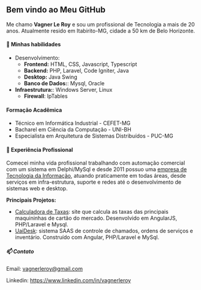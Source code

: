 ## Bem vindo ao Meu GitHub

Me chamo **Vagner Le Roy** e sou um profissional de Tecnologia a mais de 20 anos.
Atualmente resido em Itabirito-MG, cidade a 50 km de Belo Horizonte.

#### 🔧 Minhas habilidades
- Desenvolvimento:
	- **Frontend:** HTML, CSS, Javascript, Typescript
	- **Backend:** PHP, Laravel, Code Igniter, Java
	- **Desktop:** Java Swing
	- **Banco de Dados:**: Mysql, Oracle
- **Infraestrutura:**: Windows Server, Linux
	- **Firewall**: IpTables

#### Formação Acadêmica
- Técnico em Informática Industrial - CEFET-MG
- Bacharel em Ciência da Computação - UNI-BH
- Especialista em Arquitetura de Sistemas Distribuídos - PUC-MG

#### 💼 Experiência Profissional
Comecei minha vida profissional trabalhando com automação comercial com um sistema em Delphi/MySql e desde 2011 possuo uma [empresa de Tecnologia da Informação](https://www.touchinformatica.com.br), atuando praticamente em todas áreas, desde serviços em infra-estrutura, suporte e redes até o desenvolvimento de sistemas web e desktop. 

**Principais Projetos:** 
- [Calculadora de Taxas](https://www.calculadoradetaxas.com.br): site que calcula as taxas das principais maquininhas de cartão do mercado. Desenvolvido em AngularJS, PHP/Laravel e Mysql.
- [UaiDesk](https://www.uaidesk.com.br): sistema SAAS de controle de chamados, ordens de serviços e inventário. Construído com Angular, PHP/Laravel e MySql.


##### 📫 Contato
Email: vagnerleroy@gmail.com

Linkedin: https://www.linkedin.com/in/vagnerleroy